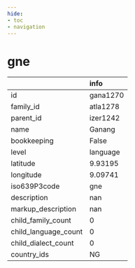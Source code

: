 ```yaml
---
hide:
- toc
- navigation
---
```

# gne
|                      | info     |
|:---------------------|:---------|
| id                   | gana1270 |
| family_id            | atla1278 |
| parent_id            | izer1242 |
| name                 | Ganang   |
| bookkeeping          | False    |
| level                | language |
| latitude             | 9.93195  |
| longitude            | 9.09741  |
| iso639P3code         | gne      |
| description          | nan      |
| markup_description   | nan      |
| child_family_count   | 0        |
| child_language_count | 0        |
| child_dialect_count  | 0        |
| country_ids          | NG       |